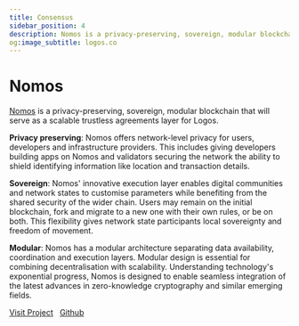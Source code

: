 ```yaml
---
title: Consensus
sidebar_position: 4
description: Nomos is a privacy-preserving, sovereign, modular blockchain that will serve as the trustless agreements layer for the Logos Network.
og:image_subtitle: logos.co
---
```


# Nomos

<p><u>Nomos</u> is a privacy-preserving, sovereign, modular blockchain that will serve as a scalable trustless agreements layer for Logos.</p>

**Privacy preserving**: Nomos offers network-level privacy for users, developers and infrastructure providers. This includes giving developers building apps on Nomos and validators securing the network the ability to shield identifying information like location and transaction details.

**Sovereign**: Nomos' innovative execution layer enables digital communities and network states to customise parameters while benefiting from the shared security of the wider chain. Users may remain on the initial blockchain, fork and migrate to a new one with their own rules, or be on both. This flexibility gives network state participants local sovereignty and freedom of movement.

**Modular**: Nomos has a modular architecture separating data availability, coordination and execution layers. Modular design is essential for combining decentralisation with scalability. Understanding technology's exponential progress, Nomos is designed to enable seamless integration of the latest advances in zero-knowledge cryptography and similar emerging fields.

[Visit Project](https://nomos.tech/) &nbsp; [Github](https://github.com/logos-co)